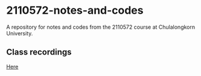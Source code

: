 # 2110572-notes-and-codes

A repository for notes and codes from the 2110572 course at Chulalongkorn University.

## Class recordings

[Here](https://www.youtube.com/playlist?list=PLcBOyD1N1T-NSF5TATtlbuGgNjNfF07zl)
